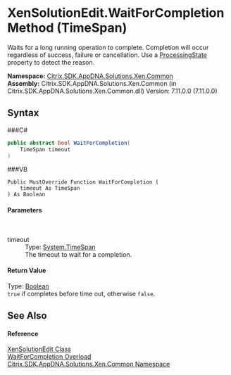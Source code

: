 # XenSolutionEdit.WaitForCompletion Method (TimeSpan)
 

Waits for a long running operation to complete. Completion will occur regardless of success, failure or cancellation. Use a <a href="P_Citrix_SDK_AppDNA_Solutions_Xen_Common_XenSolutionEdit_ProcessingState">ProcessingState</a> property to detect the reason.

**Namespace:**&nbsp;<a href="N_Citrix_SDK_AppDNA_Solutions_Xen_Common">Citrix.SDK.AppDNA.Solutions.Xen.Common</a><br />**Assembly:**&nbsp;Citrix.SDK.AppDNA.Solutions.Xen.Common (in Citrix.SDK.AppDNA.Solutions.Xen.Common.dll) Version: 7.11.0.0 (7.11.0.0)

## Syntax

###C#
```csharp
public abstract bool WaitForCompletion(
	TimeSpan timeout
)
```

###VB
```vbnet
Public MustOverride Function WaitForCompletion ( 
	timeout As TimeSpan
) As Boolean
```


#### Parameters
&nbsp;<dl><dt>timeout</dt><dd>Type: <a href="http://msdn2.microsoft.com/en-us/library/269ew577" target="_blank">System.TimeSpan</a><br />The timeout to wait for a completion.</dd></dl>

#### Return Value
Type: <a href="http://msdn2.microsoft.com/en-us/library/a28wyd50" target="_blank">Boolean</a><br />`true` if completes before time out, otherwise `false`.

## See Also


#### Reference
<a href="T_Citrix_SDK_AppDNA_Solutions_Xen_Common_XenSolutionEdit">XenSolutionEdit Class</a><br /><a href="Overload_Citrix_SDK_AppDNA_Solutions_Xen_Common_XenSolutionEdit_WaitForCompletion">WaitForCompletion Overload</a><br /><a href="N_Citrix_SDK_AppDNA_Solutions_Xen_Common">Citrix.SDK.AppDNA.Solutions.Xen.Common Namespace</a><br />